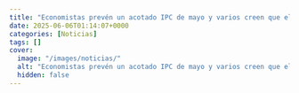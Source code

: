 ```yaml
---
title: "Economistas prevén un acotado IPC de mayo y varios creen que el BC podría retomar el recorte de tasas este mes o en julio"
date: 2025-06-06T01:14:07+0000
categories: [Noticias]
tags: []
cover:
  image: "/images/noticias/"
  alt: "Economistas prevén un acotado IPC de mayo y varios creen que el BC podría retomar el recorte de tasas este mes o en julio"
  hidden: false
---
```



